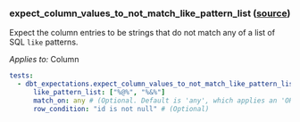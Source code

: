 ### expect_column_values_to_not_match_like_pattern_list ([source](https://github.com/calogica/dbt-expectations/blob/main/README.md#expect_column_values_to_not_match_like_pattern_list))

Expect the column entries to be strings that do not match any of a list of SQL `like` patterns.

*Applies to:* Column

```yaml
tests:
  - dbt_expectations.expect_column_values_to_not_match_like_pattern_list:
      like_pattern_list: ["%@%", "%&%"]
      match_on: any # (Optional. Default is 'any', which applies an 'OR' for each pattern. If 'all', it applies an 'AND' for each regex.)
      row_condition: "id is not null" # (Optional)
```